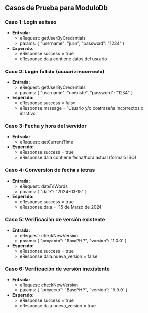 ## Casos de Prueba para ModuloDb

### Caso 1: Login exitoso
- **Entrada:**
  - eRequest: getUserByCredentials
  - params: { "username": "juan", "password": "1234" }
- **Esperado:**
  - eResponse.success = true
  - eResponse.data contiene datos del usuario

### Caso 2: Login fallido (usuario incorrecto)
- **Entrada:**
  - eRequest: getUserByCredentials
  - params: { "username": "noexiste", "password": "1234" }
- **Esperado:**
  - eResponse.success = false
  - eResponse.message = 'Usuario y/o contraseña incorrectos o inactivo.'

### Caso 3: Fecha y hora del servidor
- **Entrada:**
  - eRequest: getCurrentTime
- **Esperado:**
  - eResponse.success = true
  - eResponse.data contiene fecha/hora actual (formato ISO)

### Caso 4: Conversión de fecha a letras
- **Entrada:**
  - eRequest: dateToWords
  - params: { "date": "2024-03-15" }
- **Esperado:**
  - eResponse.success = true
  - eResponse.data = '15 de Marzo de 2024'

### Caso 5: Verificación de versión existente
- **Entrada:**
  - eRequest: checkNewVersion
  - params: { "proyecto": "BasePHP", "version": "1.0.0" }
- **Esperado:**
  - eResponse.success = true
  - eResponse.data.nueva_version = false

### Caso 6: Verificación de versión inexistente
- **Entrada:**
  - eRequest: checkNewVersion
  - params: { "proyecto": "BasePHP", "version": "9.9.9" }
- **Esperado:**
  - eResponse.success = true
  - eResponse.data.nueva_version = true
